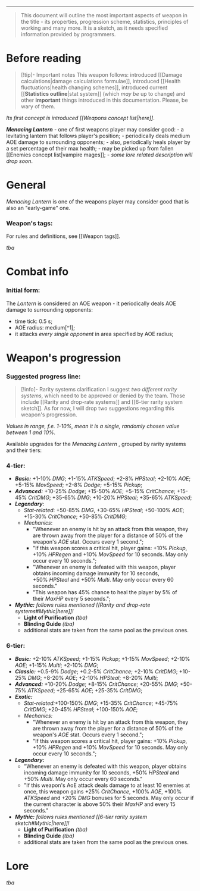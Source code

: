 ___

>This document will outline the most important aspects of weapon in the title - its properties, progression scheme, statistics, principles of working and many more. It is a sketch, as it needs specified information provided by programmers.

# Before reading

>[!tip]- Important notes
>This weapon follows: introduced [[Damage calculations|damage calculations formulae]], introduced [[Health fluctuations|health changing schemes]], introduced current [[__Statistics outline__|stat system]] (which *may be* up to change) and other **important** things introduced in this documentation. Please, be wary of them.

*Its first concept is introduced [[Weapons concept list|here]]*.

 ***Menacing Lantern*** - one of first weapons player may consider good:
	- a levitating lantern that follows player's position;
	- periodically deals medium AOE damage to surrounding opponents;
	- also, periodically heals player by a set percentage of their max health;
	- may be picked up from fallen [[Enemies concept list|vampire mages]];
	- *some lore related description will drop soon*.
# General

*Menacing Lantern* is one of the weapons player may consider good that is also an "early-game" one.

### Weapon's tags:

For rules and definitions, see [[Weapon tags]].

*tba*
# Combat info

### Initial form:

The *Lantern* is considered an AOE weapon - it periodically deals AOE damage to surrounding opponents:
- time tick: 0.5 s;
- AOE radius: medium[^1];
- it attacks *every single opponent* in area specified by AOE radius;

# Weapon's progression

### Suggested progress line:

>[!info]- Rarity systems clarification
>I suggest *two different rarity systems*, which need to be approved or denied by the team. Those include [[Rarity and drop-rate systems]] and [[6-tier rarity system sketch]]. As for now, I will drop two suggestions regarding this weapon's progression.

*Values in range, f.e. 1-10%, mean it is a single, randomly chosen value between 1 and 10%.*

Available upgrades for the *Menacing Lantern* , grouped by rarity systems and their tiers:
### 4-tier:

- ***Basic:*** +1-10% *DMG*; +1-15% *ATKSpeed*; +2-8% *HPSteal*; +2-10% *AOE*; +5-15% *MovSpeed*; +2-8% *Dodge*; +5-15% *Pickup*;
- ***Advanced:*** +10-25% *Dodge*; +15-50% *AOE*; +5-15% *CritChance*; +15-45% *CritDMG*; +35-65% *DMG*;  +10-20% *HPSteal*; +35-65% *ATKSpeed*;
- ***Legendary***: 
	- *Stat-related*: +50-85% *DMG*, +30-65% *HPSteal*; +50-100% *AOE*; +15-30% *CritChance*; +50-85% *CritDMG*; 
	- *Mechanics*: 
		- "Whenever an enemy is hit by an attack from this weapon, they are thrown away from the player for a distance of 50% of the weapon's _AOE_ stat. Occurs every 1 second.";
		- "If this weapon scores a critical hit, player gains: +10% _Pickup_, +10% _HPRegen_ and +10% _MovSpeed_ for 10 seconds. May only occur every 10 seconds."; 
		- "Whenever an enemy is defeated with this weapon, player obtains incoming damage immunity for 10 seconds, +50% _HPSteal_ and +50% _Multi_. May only occur every 60 seconds."
		- "This weapon has 45% chance to heal the player by 5% of their _MaxHP_ every 5 seconds.";
- ***Mythic:*** *follows rules mentioned [[Rarity and drop-rate systems#Mythic|here]]!*
	- **Light of Purification** *(tba)*
	- **Blinding Guide** *(tba)*
	- additional stats are taken from the same pool as the previous ones.

### 6-tier:

- ***Basic:*** +2-10% *ATKSpeed*; +1-15% *Pickup*; +1-15% *MovSpeed*; +2-10% *AOE*; +1-15% *Multi*; +2-10% *DMG*;
- ***Classic:*** +0.5-9% *Dodge*; +0.2-5% *CritChance*; +2-10% *CritDMG*; +10-25% *DMG*; +8-20% *AOE*; +2-10% *HPSteal*; +8-20% *Multi*;
- ***Advanced:*** +10-20% *Dodge*; +8-15% *CritChance*; +20-55% *DMG*; +50-75% *ATKSpeed*; +25-65% *AOE*; +25-35% *CritDMG*; 
- ***Exotic:***
	- *Stat-related:*+100-150% *DMG*; +15-35% *CritChance*; +45-75% *CritDMG*; +20-45% *HPSteal*; +100-150% *AOE*;
	- *Mechanics:*
		- "Whenever an enemy is hit by an attack from this weapon, they are thrown away from the player for a distance of 50% of the weapon's _AOE_ stat. Occurs every 1 second.";
		- "If this weapon scores a critical hit, player gains: +10% _Pickup_, +10% _HPRegen_ and +10% _MovSpeed_ for 10 seconds. May only occur every 10 seconds."; 
- ***Legendary:***
	- "Whenever an enemy is defeated with this weapon, player obtains incoming damage immunity for 10 seconds, +50% _HPSteal_ and +50% _Multi_. May only occur every 60 seconds."
	- "If this weapon's AoE attack deals damage to at least 10 enemies at once, this weapon gains +25% *CritChance*, +100% *AOE*, +100% *ATKSpeed* and +20% *DMG* bonuses for 5 seconds. May only occur if the current character is above 50% their *MaxHP* and every 15 seconds."
- ***Mythic:*** *follows rules mentioned [[6-tier rarity system sketch#Mythic|here]]!*
	- **Light of Purification** *(tba)*
	- **Blinding Guide** *(tba)*
	- additional stats are taken from the same pool as the previous ones.


# Lore

*tba*
